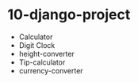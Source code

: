 # 10-django-project
 - Calculator
 - Digit Clock
 - height-converter
 - Tip-calculator
 - currency-converter
